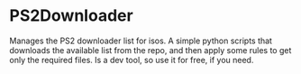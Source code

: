 # PS2Downloader
Manages the PS2 downloader list for isos. A simple python scripts that downloads the available 
list from the repo, and then apply some rules to get only the required files. Is a dev tool,
so use it for free, if you need.

